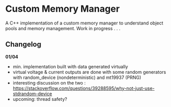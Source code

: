 # Custom Memory Manager

A C++ implementation of a custom memory manager to understand object pools and memory management.
Work in progress . . .

## Changelog

**01/04**  
   * min. implementation built with data generated virtually  
   * virtual voltage & current outputs are done with some random generators with random_device (nondeterministic) and mt19937 (PRNG)  
   * interesting discussion on the two : https://stackoverflow.com/questions/39288595/why-not-just-use-stdrandom-device  
   * upcoming: thread safety?  

